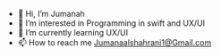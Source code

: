 - 👋 Hi, I’m Jumanah
- 👀 I’m interested in Programming in swift and UX/UI
- 🌱 I’m currently learning UX/UI
- 📫 How to reach me Jumanaalshahrani1@Gmail.com

<!---
JUMANA95/JUMANA95 is a ✨ special ✨ repository because its `README.md` (this file) appears on your GitHub profile.
You can click the Preview link to take a look at your changes.
--->
